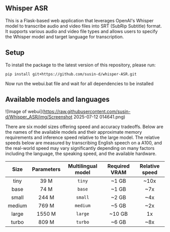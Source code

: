 ## Whisper ASR

This is a Flask-based web application that leverages OpenAI's Whisper model to transcribe audio and video files into SRT (SubRip Subtitle) format. It supports various audio and video file types and allows users to specify the Whisper model and target language for transcription.

## Setup
To install the package to the latest version of this repository, please run:

    pip install git+https://github.com/susin-d/whisper-ASR.git 

Now run the webui.bat file and wait for all dependencies to be installed 

## Available models and languages

![Image of webui](https://raw.githubusercontent.com/susin-d/Whisper_ASR/img/Screenshot 2025-07-12 014641.png)

There are six model sizes offering speed and accuracy tradeoffs.
Below are the names of the available models and their approximate memory requirements and inference speed relative to the large model.
The relative speeds below are measured by transcribing English speech on a A100, and the real-world speed may vary significantly depending on many factors including the language, the speaking speed, and the available hardware.

|  Size  | Parameters | Multilingual model | Required VRAM | Relative speed |
|:------:|:----------:|:------------------:|:-------------:|:--------------:|
|  tiny  |    39 M    |       `tiny`       |     ~1 GB     |      ~10x      |
|  base  |    74 M    |       `base`       |     ~1 GB     |      ~7x       |
| small  |   244 M    |      `small`       |     ~2 GB     |      ~4x       |
| medium |   769 M    |      `medium`      |     ~5 GB     |      ~2x       |
| large  |   1550 M   |      `large`       |    ~10 GB     |       1x       |
| turbo  |   809 M    |     `turbo`        |     ~6 GB     |      ~8x       |


